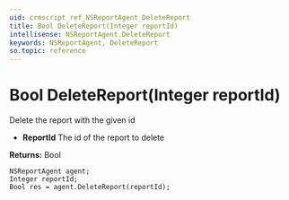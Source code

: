 ```yaml
---
uid: crmscript_ref_NSReportAgent_DeleteReport
title: Bool DeleteReport(Integer reportId)
intellisense: NSReportAgent.DeleteReport
keywords: NSReportAgent, DeleteReport
so.topic: reference
---
```


# Bool DeleteReport(Integer reportId)

Delete the report with the given id

* **ReportId** The id of the report to delete

**Returns:** Bool

```crmscript
NSReportAgent agent;
Integer reportId;
Bool res = agent.DeleteReport(reportId);
```

